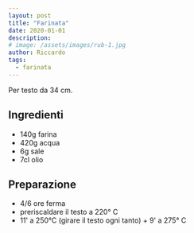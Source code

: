 ```yaml
---
layout: post
title: "Farinata"
date: 2020-01-01
description: 
# image: /assets/images/rub-1.jpg
author: Riccardo
tags:
  - farinata
---
```

Per testo da 34 cm.

## Ingredienti
- 140g farina
- 420g acqua
- 6g sale
- 7cl olio

## Preparazione
- 4/6 ore ferma
- preriscaldare il testo a 220° C
- 11' a 250°C (girare il testo ogni tanto) + 9' a 275° C
